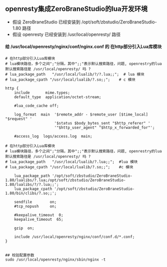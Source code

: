 ## openresty集成ZeroBraneStudio的lua开发环境

* 假设 ZeroBraneStudio 已经安装到 /opt/soft/zbstudio/ZeroBraneStudio-1.80 路径
* 假设 openresty 已经安装到 /usr/local/openresty/ 路径

#### 给 /usr/local/openresty/nginx/conf/nginx.conf 的 在http部分引入Lua库模块
```
# 在http部分引入Lua库模块
# lua模块路径，多个之间";"分隔，其中";;"表示默认搜索路径，问题, openrestry的lua默认搜索路径是 /usr/local/openresty/ 吗 ?
# lua_package_path   "/usr/local/lualib/?/?.lua;;";  # lua 模块  
# lua_package_cpath "/usr/local/lualib/?.so;;";    # c 模块  

http {
    include       mime.types;
    default_type  application/octet-stream;

    #lua_code_cache off;

    log_format  main  '$remote_addr - $remote_user [$time_local] "$request" '
                      '$status $body_bytes_sent "$http_referer" '
                      '"$http_user_agent" "$http_x_forwarded_for"';

    #access_log  logs/access.log  main;

# 在http部分引入Lua库模块
# lua模块路径，多个之间";"分隔，其中";;"表示默认搜索路径，问题, openrestry的lua默认搜索路径是 /usr/local/openresty/ 吗 ?
# lua_package_path   "/usr/local/lualib/?.lua;;";  #lua 模块  
# lua_package_cpath "/usr/local/lualib/?.so;;";    #c 模块   

    lua_package_path '/opt/soft/zbstudio/ZeroBraneStudio-1.80/lualibs/?.lua;/opt/soft/zbstudio/ZeroBraneStudio-1.80/lualibs/?/?.lua;;';
    lua_package_cpath '/opt/soft/zbstudio/ZeroBraneStudio-1.80/bin/clibs/?.so;;';

    sendfile        on;
    #tcp_nopush     on;

    #keepalive_timeout  0;
    keepalive_timeout  65;

    gzip  on;

    include /usr/local/openresty/nginx/conf/conf.d/*.conf;
}


## 校验配置参数
sudo /usr/local/openresty/nginx/sbin/nginx -t

```